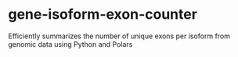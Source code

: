 # gene-isoform-exon-counter
Efficiently summarizes the number of unique exons per isoform from genomic data using Python and Polars
